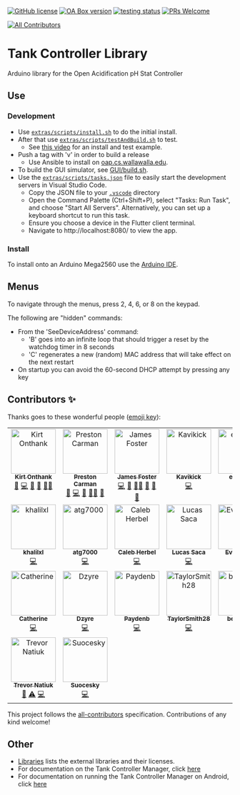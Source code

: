 [![GitHub license](https://img.shields.io/badge/License-MPL%202.0-brightgreen.svg)](https://github.com/Open-Acidification/TankController/blob/master/LICENSE)
[![OA Box version](https://img.shields.io/badge/TankController-v21.09.1-informational.svg)](https://github.com/Open-Acidification/TankController/releases)
[![testing status](https://github.com/Open-Acidification/TankController/workflows/Arduino%20CI/badge.svg)](https://github.com/Open-Acidification/TankController/actions)
[![PRs Welcome](https://img.shields.io/badge/PRs-welcome-brightgreen.svg)](https://github.com/Open-Acidification/TankController/blob/master/CONTRIBUTING.md)
<!-- ALL-CONTRIBUTORS-BADGE:START - Do not remove or modify this section -->
[![All Contributors](https://img.shields.io/badge/all_contributors-20-orange.svg?style=flat-square)](#contributors-)
<!-- ALL-CONTRIBUTORS-BADGE:END -->

# Tank Controller Library

Arduino library for the Open Acidification pH Stat Controller

## Use

### Development

*   Use [`extras/scripts/install.sh`](extras/scripts/install.sh) to do the initial install.
*   After that use [`extras/scripts/testAndBuild.sh`](extras/scripts/testAndBuild.sh) to test.
    *    See [this video](https://youtu.be/ZYNnVE4LnCg) for an install and test example.
*   Push a tag with 'v' in order to build a release
    *    Use Ansible to install on [oap.cs.wallawalla.edu](oap.cs.wallawalla.edu).
*   To build the GUI simulator, see [GUI/build.sh](GUI/build.sh).
*   Use the [`extras/scripts/tasks.json`](extras/scripts/tasks.json) file to easily start the development servers in Visual Studio Code.
    * Copy the JSON file to your [`.vscode`](.vscode) directory
    * Open the Command Palette (Ctrl+Shift+P), select "Tasks: Run Task", and choose "Start All Servers". Alternatively, you can set up a keyboard shortcut to run this task.
    * Ensure you choose a device in the Flutter client terminal.
    * Navigate to http://localhost:8080/ to view the app.


### Install

To install onto an Arduino Mega2560 use the [Arduino IDE](https://www.arduino.cc/en/software).

## Menus

To navigate through the menus, press 2, 4, 6, or 8 on the keypad.

The following are "hidden" commands:
*   From the 'SeeDeviceAddress' command:
    *   'B' goes into an infinite loop that should trigger a reset by the watchdog timer in 8 seconds
    *   'C' regenerates a new (random) MAC address that will take effect on the next restart
*   On startup you can avoid the 60-second DHCP attempt by pressing any key

## Contributors ✨

Thanks goes to these wonderful people ([emoji key](https://allcontributors.org/docs/en/emoji-key)):

<!-- ALL-CONTRIBUTORS-LIST:START - Do not remove or modify this section -->
<!-- prettier-ignore-start -->
<!-- markdownlint-disable -->
<table>
  <tbody>
    <tr>
      <td align="center" valign="top" width="16.66%"><a href="https://gab.wallawalla.edu/~kirt.onthank/index.html"><img src="https://avatars.githubusercontent.com/u/48142545?v=4?s=100" width="100px;" alt="Kirt Onthank"/><br /><sub><b>Kirt Onthank</b></sub></a><br /><a href="#business-KirtOnthank" title="Business development">💼</a> <a href="https://github.com/Open-Acidification/TankController/commits?author=KirtOnthank" title="Code">💻</a> <a href="#design-KirtOnthank" title="Design">🎨</a> <a href="#ideas-KirtOnthank" title="Ideas, Planning, & Feedback">🤔</a> <a href="#mentoring-KirtOnthank" title="Mentoring">🧑‍🏫</a></td>
      <td align="center" valign="top" width="16.66%"><a href="https://github.com/prestoncarman"><img src="https://avatars.githubusercontent.com/u/3517157?v=4?s=100" width="100px;" alt="Preston Carman"/><br /><sub><b>Preston Carman</b></sub></a><br /><a href="https://github.com/Open-Acidification/TankController/issues?q=author%3Aprestoncarman" title="Bug reports">🐛</a> <a href="https://github.com/Open-Acidification/TankController/commits?author=prestoncarman" title="Code">💻</a> <a href="#ideas-prestoncarman" title="Ideas, Planning, & Feedback">🤔</a> <a href="#mentoring-prestoncarman" title="Mentoring">🧑‍🏫</a> <a href="https://github.com/Open-Acidification/TankController/pulls?q=is%3Apr+reviewed-by%3Aprestoncarman" title="Reviewed Pull Requests">👀</a></td>
      <td align="center" valign="top" width="16.66%"><a href="http://programminggems.wordpress.com/"><img src="https://avatars.githubusercontent.com/u/1577872?v=4?s=100" width="100px;" alt="James Foster"/><br /><sub><b>James Foster</b></sub></a><br /><a href="https://github.com/Open-Acidification/TankController/commits?author=jgfoster" title="Code">💻</a> <a href="#ideas-jgfoster" title="Ideas, Planning, & Feedback">🤔</a> <a href="#mentoring-jgfoster" title="Mentoring">🧑‍🏫</a> <a href="#projectManagement-jgfoster" title="Project Management">📆</a> <a href="https://github.com/Open-Acidification/TankController/pulls?q=is%3Apr+reviewed-by%3Ajgfoster" title="Reviewed Pull Requests">👀</a> <a href="https://github.com/Open-Acidification/TankController/issues?q=author%3Ajgfoster" title="Bug reports">🐛</a></td>
      <td align="center" valign="top" width="16.66%"><a href="https://github.com/Kavikick"><img src="https://avatars.githubusercontent.com/u/50475639?v=4?s=100" width="100px;" alt="Kavikick"/><br /><sub><b>Kavikick</b></sub></a><br /><a href="https://github.com/Open-Acidification/TankController/commits?author=Kavikick" title="Code">💻</a></td>
      <td align="center" valign="top" width="16.66%"><a href="https://github.com/eucalvo"><img src="https://avatars.githubusercontent.com/u/71796520?v=4?s=100" width="100px;" alt="eucalvo"/><br /><sub><b>eucalvo</b></sub></a><br /><a href="https://github.com/Open-Acidification/TankController/commits?author=eucalvo" title="Code">💻</a> <a href="https://github.com/Open-Acidification/TankController/issues?q=author%3Aeucalvo" title="Bug reports">🐛</a></td>
      <td align="center" valign="top" width="16.66%"><a href="https://github.com/Lizj96"><img src="https://avatars.githubusercontent.com/u/71606160?v=4?s=100" width="100px;" alt="Lizj96"/><br /><sub><b>Lizj96</b></sub></a><br /><a href="https://github.com/Open-Acidification/TankController/commits?author=Lizj96" title="Code">💻</a></td>
    </tr>
    <tr>
      <td align="center" valign="top" width="16.66%"><a href="https://github.com/khalilxl"><img src="https://avatars.githubusercontent.com/u/26103228?v=4?s=100" width="100px;" alt="khalilxl"/><br /><sub><b>khalilxl</b></sub></a><br /><a href="https://github.com/Open-Acidification/TankController/commits?author=khalilxl" title="Code">💻</a></td>
      <td align="center" valign="top" width="16.66%"><a href="https://github.com/atg7000"><img src="https://avatars.githubusercontent.com/u/38963069?v=4?s=100" width="100px;" alt="atg7000"/><br /><sub><b>atg7000</b></sub></a><br /><a href="https://github.com/Open-Acidification/TankController/commits?author=atg7000" title="Code">💻</a></td>
      <td align="center" valign="top" width="16.66%"><a href="https://github.com/cherbel"><img src="https://avatars.githubusercontent.com/u/36583106?v=4?s=100" width="100px;" alt="Caleb Herbel"/><br /><sub><b>Caleb Herbel</b></sub></a><br /><a href="https://github.com/Open-Acidification/TankController/commits?author=cherbel" title="Code">💻</a></td>
      <td align="center" valign="top" width="16.66%"><a href="https://github.com/lsaca05"><img src="https://avatars.githubusercontent.com/u/46550669?v=4?s=100" width="100px;" alt="Lucas Saca"/><br /><sub><b>Lucas Saca</b></sub></a><br /><a href="https://github.com/Open-Acidification/TankController/commits?author=lsaca05" title="Code">💻</a></td>
      <td align="center" valign="top" width="16.66%"><a href="https://github.com/EvanKropf"><img src="https://avatars.githubusercontent.com/u/59894430?v=4?s=100" width="100px;" alt="EvanKropf"/><br /><sub><b>EvanKropf</b></sub></a><br /><a href="https://github.com/Open-Acidification/TankController/commits?author=EvanKropf" title="Code">💻</a></td>
      <td align="center" valign="top" width="16.66%"><a href="https://github.com/genevea"><img src="https://avatars.githubusercontent.com/u/83893683?v=4?s=100" width="100px;" alt="genevea"/><br /><sub><b>genevea</b></sub></a><br /><a href="https://github.com/Open-Acidification/TankController/commits?author=genevea" title="Code">💻</a></td>
    </tr>
    <tr>
      <td align="center" valign="top" width="16.66%"><a href="https://github.com/thomca"><img src="https://avatars.githubusercontent.com/u/56854904?v=4?s=100" width="100px;" alt="Catherine"/><br /><sub><b>Catherine</b></sub></a><br /><a href="https://github.com/Open-Acidification/TankController/commits?author=thomca" title="Code">💻</a></td>
      <td align="center" valign="top" width="16.66%"><a href="https://github.com/IDzyre"><img src="https://avatars.githubusercontent.com/u/46759635?v=4?s=100" width="100px;" alt="Dzyre"/><br /><sub><b>Dzyre</b></sub></a><br /><a href="https://github.com/Open-Acidification/TankController/commits?author=IDzyre" title="Code">💻</a></td>
      <td align="center" valign="top" width="16.66%"><a href="https://github.com/Paydenb"><img src="https://avatars.githubusercontent.com/u/83844058?v=4?s=100" width="100px;" alt="Paydenb"/><br /><sub><b>Paydenb</b></sub></a><br /><a href="https://github.com/Open-Acidification/TankController/commits?author=Paydenb" title="Code">💻</a></td>
      <td align="center" valign="top" width="16.66%"><a href="https://github.com/TaylorSmith28"><img src="https://avatars.githubusercontent.com/u/83837157?v=4?s=100" width="100px;" alt="TaylorSmith28"/><br /><sub><b>TaylorSmith28</b></sub></a><br /><a href="https://github.com/Open-Acidification/TankController/commits?author=TaylorSmith28" title="Code">💻</a></td>
      <td align="center" valign="top" width="16.66%"><a href="https://github.com/BenjaminWachter"><img src="https://avatars.githubusercontent.com/u/81596850?v=4?s=100" width="100px;" alt="benwach"/><br /><sub><b>benwach</b></sub></a><br /><a href="https://github.com/Open-Acidification/TankController/commits?author=BenjaminWachter" title="Code">💻</a></td>
      <td align="center" valign="top" width="16.66%"><a href="https://github.com/je-foster"><img src="https://avatars.githubusercontent.com/u/109112235?v=4?s=100" width="100px;" alt="John Foster"/><br /><sub><b>John Foster</b></sub></a><br /><a href="https://github.com/Open-Acidification/TankController/commits?author=je-foster" title="Tests">⚠️</a> <a href="https://github.com/Open-Acidification/TankController/commits?author=je-foster" title="Code">💻</a></td>
    </tr>
    <tr>
      <td align="center" valign="top" width="16.66%"><a href="https://github.com/pianistrevor"><img src="https://avatars.githubusercontent.com/u/31118933?v=4?s=100" width="100px;" alt="Trevor Natiuk"/><br /><sub><b>Trevor Natiuk</b></sub></a><br /><a href="https://github.com/Open-Acidification/TankController/issues?q=author%3Apianistrevor" title="Bug reports">🐛</a> <a href="https://github.com/Open-Acidification/TankController/commits?author=pianistrevor" title="Tests">⚠️</a> <a href="https://github.com/Open-Acidification/TankController/commits?author=pianistrevor" title="Code">💻</a></td>
      <td align="center" valign="top" width="16.66%"><a href="https://github.com/Suocesky"><img src="https://avatars.githubusercontent.com/u/73154821?v=4?s=100" width="100px;" alt="Suocesky"/><br /><sub><b>Suocesky</b></sub></a><br /><a href="https://github.com/Open-Acidification/TankController/commits?author=Suocesky" title="Code">💻</a></td>
    </tr>
  </tbody>
</table>

<!-- markdownlint-restore -->
<!-- prettier-ignore-end -->

<!-- ALL-CONTRIBUTORS-LIST:END -->

This project follows the [all-contributors](https://github.com/all-contributors/all-contributors) specification. Contributions of any kind welcome!

## Other

*   [Libraries](docs/libraries.md) lists the external libraries and their licenses.
*   For documentation on the Tank Controller Manager, click [here](extras/docs/FrontEnd.md)
*   For documentation on running the Tank Controller Manager on Android, click [here](extras/docs/Android.md)
